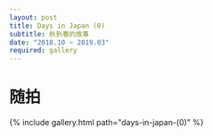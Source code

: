```yaml
---
layout: post
title: Days in Japan (0)
subtitle: 秋到春的故事
date: "2018.10 ~ 2019.03"
required: gallery
---
```


# <i class="fa-solid fa-camera fa-fw"></i> 随拍

{% include gallery.html path="days-in-japan-(0)" %}
